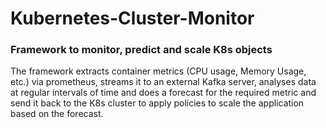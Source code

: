 # Kubernetes-Cluster-Monitor
### Framework to monitor, predict and scale K8s objects
The framework extracts container metrics (CPU usage, Memory Usage, etc.) via prometheus, streams it to an external Kafka server, analyses data at regular intervals of time and does a forecast for the required metric and send it back to the K8s cluster to apply policies to scale the application based on the forecast.
